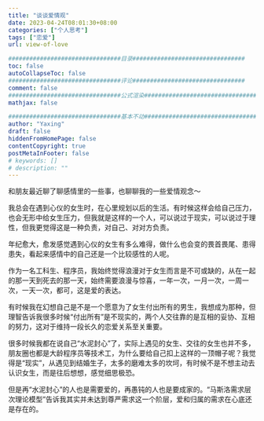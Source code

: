 ```yaml
---
title: "谈谈爱情观"
date: 2023-04-24T08:01:30+08:00
categories: ["个人思考"]
tags: ["恋爱"]
url: view-of-love

################################目录################################
toc: false
autoCollapseToc: false
################################评论################################
comment: false
################################公式渲染################################
mathjax: false

################################基本不动################################
author: "Yaxing"
draft: false
hiddenFromHomePage: false
contentCopyright: true
postMetaInFooter: false
# keywords: []
# description: ""
---
```


和朋友最近聊了聊感情里的一些事，也聊聊我的一些爱情观念～<!--more-->

我总会在遇到心仪的女生时，在心里规划以后的生活。有时候这样会给自己压力，也会无形中给女生压力，但我就是这样的一个人，可以说过于现实，可以说过于理性，但我更觉得这是一种负责，对自己、对对方负责。

年纪愈大，愈发感觉遇到心仪的女生有多么难得，做什么也会变的畏首畏尾、患得患失，看起来感情中的自己还是一个比较感性的人呢。

作为一名工科生、程序员，我始终觉得浪漫对于女生而言是不可或缺的，从在一起的那一天到死去的那一天，始终需要浪漫与惊喜，一年一次，一月一次，一周一次，一天一次，都可，这是爱的表达。

有时候我在幻想自己是不是一个愿意为了女生付出所有的男生，我想成为那种，但理智告诉我很多时候“付出所有”是不现实的，两个人交往靠的是互相的妥协、互相的努力，这对于维持一段长久的恋爱关系至关重要。

很多时候我都在说自己“水泥封心”了，实际上遇见的女生、交往的女生也并不多，朋友圈也都是大龄程序员等技术工，为什么要给自己扣上这样的一顶帽子呢？我觉得是“现实”，从遇见到结婚生子，太多的磨难太多的坎坷，有时候不是不想主动去认识女生，而是往后想想，感觉细思极恐。

但是再“水泥封心”的人也是需要爱的，再愚钝的人也是要成家的。“马斯洛需求层次理论模型”告诉我其实并未达到尊严需求这一个阶层，爱和归属的需求在心底还是存在的。
